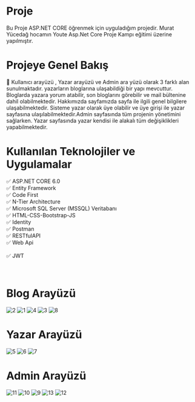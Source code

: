# Proje
Bu Proje ASP.NET CORE öğrenmek için uyguladığım projedir. Murat Yücedağ hocamın Youte Asp.Net Core Proje Kampı eğitimi üzerine yapılmıştır.

# Projeye Genel Bakış
👤   Kullanıcı arayüzü , Yazar arayüzü ve Admin ara yüzü olarak 3 farklı alan sunulmaktadır. yazarların bloglarına ulaşabildiği bir yapı mevcuttur. Bloglarda yazara yorum atabilir, son bloglarını görebilir ve mail bültenine dahil olabilmektedir. Hakkımızda sayfamızda sayfa ile ilgili genel bilgilere ulaşabilmektedir. 
Sisteme yazar olarak üye olabilir ve üye girişi ile yazar sayfasına ulaşılabilmektedir.Admin sayfasında tüm projenin yönetimini sağlarken. Yazar sayfasında yazar kendisi ile alakalı tüm değişiklikleri yapabilmektedir.


# Kullanılan Teknolojiler ve Uygulamalar
✅ ASP.NET CORE 6.0
<br>
✅ Entity Framework
<br>
✅ Code First
<br>
✅ N-Tier Architecture
<br>
✅ Microsoft SQL Server (MSSQL) Veritabanı
<br>
✅ HTML-CSS-Bootstrap-JS
<br>
✅ Identity
<br>
✅ Postman
<br>
✅ RESTfulAPI
<br>
✅ Web Api
<br>
<br>
✅ JWT
<br>
<br><br>


# Blog Arayüzü
![2](https://github.com/user-attachments/assets/81337f50-8c64-4a26-ba35-b891832be5ab)
![1](https://github.com/user-attachments/assets/8050c00e-0133-44ff-b5ac-1493333c4726)
![4](https://github.com/user-attachments/assets/c2383043-4502-496e-97ea-0214a0948759)
![3](https://github.com/user-attachments/assets/0d5adb4e-97b2-4360-b474-5083a87b981e)
![8](https://github.com/user-attachments/assets/b01dcb13-be45-414a-b4ab-5ac3c781dc3e)


# Yazar Arayüzü
![5](https://github.com/user-attachments/assets/8c593ab8-76c0-47dc-b129-1d23abef04e3)
![6](https://github.com/user-attachments/assets/bd8443d3-740a-4ebb-9f03-71738da258f4)
![7](https://github.com/user-attachments/assets/cd042cff-a586-46d8-9ebe-eef597a4e7b6)


# Admin Arayüzü
![11](https://github.com/user-attachments/assets/bcb3b02a-19a9-4f7d-9b82-80137dfc0cb6)
![10](https://github.com/user-attachments/assets/c106ea30-249f-4fda-9c18-5b5ebadd49cb)
![9](https://github.com/user-attachments/assets/a6819be5-17da-4c60-8a12-4e1671bcd0be)
![13](https://github.com/user-attachments/assets/39ae49cf-b2ed-445d-a37d-d98bf16a6f1b)
![12](https://github.com/user-attachments/assets/1673b222-406d-4e60-8d2d-c22513018bae)
